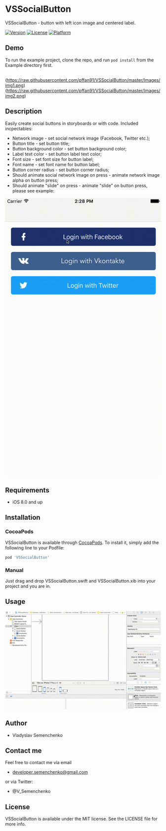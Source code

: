 # VSSocialButton

VSSocialButton - button with left icon image and centered label.

[![Version](https://img.shields.io/cocoapods/v/VSSocialButton.svg?style=flat)](http://cocoapods.org/pods/VSSocialButton)
[![License](https://img.shields.io/cocoapods/l/VSSocialButton.svg?style=flat)](http://cocoapods.org/pods/VSSocialButton)
[![Platform](https://img.shields.io/cocoapods/p/VSSocialButton.svg?style=flat)](http://cocoapods.org/pods/VSSocialButton)

## Demo

To run the example project, clone the repo, and run `pod install` from the Example directory first.

![]()(https://raw.githubusercontent.com/pffan91/VSSocialButton/master/Images/img1.png) ![]() (https://raw.githubusercontent.com/pffan91/VSSocialButton/master/Images/img2.png)

## Description

Easily create social buttons in storyboards or with code.
Included incpectables:
* Network image - set social network image (Facebook, Twitter etc.);
* Button title - set button title;
* Button background color - set button background color;
* Label text color - set button label text color;
* Font size - set font size for button label;
* Font name - set font name for button label;
* Button corner radius - set button corner radius;
* Should animate social network image on press - animate network image alpha on button press;
* Should animate "slide" on press - animate "slide" on button press, please see example:

![](https://raw.githubusercontent.com/pffan91/VSSocialButton/master/Images/button_animation_1.gif)

## Requirements

- iOS 8.0 and up

## Installation

### CocoaPods

VSSocialButton is available through [CocoaPods](http://cocoapods.org). To install
it, simply add the following line to your Podfile:

```ruby
pod 'VSSocialButton'
```

### Manual

Just drag and drop VSSocialButton.swift and VSSocialButton.xib into your project and you are in.

## Usage

![](https://raw.githubusercontent.com/pffan91/VSSocialButton/master/Images/usage.gif)

## Author

- Vladyslav Semenchenko

## Contact me

Feel free to contact me via email

- developer.semenchenko@gmail.com

or via Twitter:

- @V_Semenchenko

## License

VSSocialButton is available under the MIT license. See the LICENSE file for more info.
